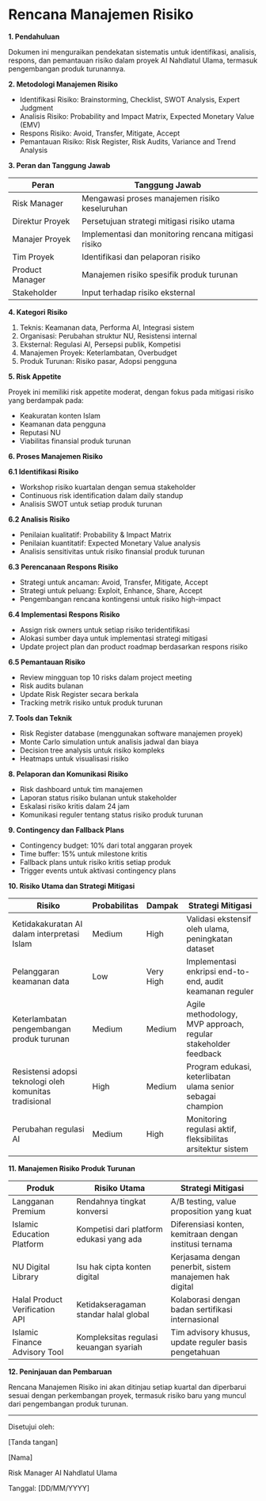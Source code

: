 # Rencana Manajemen Risiko

**1. Pendahuluan**

Dokumen ini menguraikan pendekatan sistematis untuk identifikasi, analisis, respons, dan pemantauan risiko dalam proyek AI Nahdlatul Ulama, termasuk pengembangan produk turunannya.

**2. Metodologi Manajemen Risiko**

* Identifikasi Risiko: Brainstorming, Checklist, SWOT Analysis, Expert Judgment
* Analisis Risiko: Probability and Impact Matrix, Expected Monetary Value (EMV)
* Respons Risiko: Avoid, Transfer, Mitigate, Accept
* Pemantauan Risiko: Risk Register, Risk Audits, Variance and Trend Analysis

**3. Peran dan Tanggung Jawab**

| Peran           | Tanggung Jawab                                      |
| --------------- | --------------------------------------------------- |
| Risk Manager    | Mengawasi proses manajemen risiko keseluruhan       |
| Direktur Proyek | Persetujuan strategi mitigasi risiko utama          |
| Manajer Proyek  | Implementasi dan monitoring rencana mitigasi risiko |
| Tim Proyek      | Identifikasi dan pelaporan risiko                   |
| Product Manager | Manajemen risiko spesifik produk turunan            |
| Stakeholder     | Input terhadap risiko eksternal                     |

**4. Kategori Risiko**

1. Teknis: Keamanan data, Performa AI, Integrasi sistem
2. Organisasi: Perubahan struktur NU, Resistensi internal
3. Eksternal: Regulasi AI, Persepsi publik, Kompetisi
4. Manajemen Proyek: Keterlambatan, Overbudget
5. Produk Turunan: Risiko pasar, Adopsi pengguna

**5. Risk Appetite**

Proyek ini memiliki risk appetite moderat, dengan fokus pada mitigasi risiko yang berdampak pada:

* Keakuratan konten Islam
* Keamanan data pengguna
* Reputasi NU
* Viabilitas finansial produk turunan

**6. Proses Manajemen Risiko**

**6.1 Identifikasi Risiko**

* Workshop risiko kuartalan dengan semua stakeholder
* Continuous risk identification dalam daily standup
* Analisis SWOT untuk setiap produk turunan

**6.2 Analisis Risiko**

* Penilaian kualitatif: Probability & Impact Matrix
* Penilaian kuantitatif: Expected Monetary Value analysis
* Analisis sensitivitas untuk risiko finansial produk turunan

**6.3 Perencanaan Respons Risiko**

* Strategi untuk ancaman: Avoid, Transfer, Mitigate, Accept
* Strategi untuk peluang: Exploit, Enhance, Share, Accept
* Pengembangan rencana kontingensi untuk risiko high-impact

**6.4 Implementasi Respons Risiko**

* Assign risk owners untuk setiap risiko teridentifikasi
* Alokasi sumber daya untuk implementasi strategi mitigasi
* Update project plan dan product roadmap berdasarkan respons risiko

**6.5 Pemantauan Risiko**

* Review mingguan top 10 risks dalam project meeting
* Risk audits bulanan
* Update Risk Register secara berkala
* Tracking metrik risiko untuk produk turunan

**7. Tools dan Teknik**

* Risk Register database (menggunakan software manajemen proyek)
* Monte Carlo simulation untuk analisis jadwal dan biaya
* Decision tree analysis untuk risiko kompleks
* Heatmaps untuk visualisasi risiko

**8. Pelaporan dan Komunikasi Risiko**

* Risk dashboard untuk tim manajemen
* Laporan status risiko bulanan untuk stakeholder
* Eskalasi risiko kritis dalam 24 jam
* Komunikasi reguler tentang status risiko produk turunan

**9. Contingency dan Fallback Plans**

* Contingency budget: 10% dari total anggaran proyek
* Time buffer: 15% untuk milestone kritis
* Fallback plans untuk risiko kritis setiap produk
* Trigger events untuk aktivasi contingency plans

**10. Risiko Utama dan Strategi Mitigasi**

| Risiko                                                 | Probabilitas | Dampak    | Strategi Mitigasi                                             |
| ------------------------------------------------------ | ------------ | --------- | ------------------------------------------------------------- |
| Ketidakakuratan AI dalam interpretasi Islam            | Medium       | High      | Validasi ekstensif oleh ulama, peningkatan dataset            |
| Pelanggaran keamanan data                              | Low          | Very High | Implementasi enkripsi end-to-end, audit keamanan reguler      |
| Keterlambatan pengembangan produk turunan              | Medium       | Medium    | Agile methodology, MVP approach, regular stakeholder feedback |
| Resistensi adopsi teknologi oleh komunitas tradisional | High         | Medium    | Program edukasi, keterlibatan ulama senior sebagai champion   |
| Perubahan regulasi AI                                  | Medium       | High      | Monitoring regulasi aktif, fleksibilitas arsitektur sistem    |

**11. Manajemen Risiko Produk Turunan**

| Produk                         | Risiko Utama                             | Strategi Mitigasi                                       |
| ------------------------------ | ---------------------------------------- | ------------------------------------------------------- |
| Langganan Premium              | Rendahnya tingkat konversi               | A/B testing, value proposition yang kuat                |
| Islamic Education Platform     | Kompetisi dari platform edukasi yang ada | Diferensiasi konten, kemitraan dengan institusi ternama |
| NU Digital Library             | Isu hak cipta konten digital             | Kerjasama dengan penerbit, sistem manajemen hak digital |
| Halal Product Verification API | Ketidakseragaman standar halal global    | Kolaborasi dengan badan sertifikasi internasional       |
| Islamic Finance Advisory Tool  | Kompleksitas regulasi keuangan syariah   | Tim advisory khusus, update reguler basis pengetahuan   |

**12. Peninjauan dan Pembaruan**

Rencana Manajemen Risiko ini akan ditinjau setiap kuartal dan diperbarui sesuai dengan perkembangan proyek, termasuk risiko baru yang muncul dari pengembangan produk turunan.

***

Disetujui oleh:

\[Tanda tangan]

\[Nama]

Risk Manager AI Nahdlatul Ulama

Tanggal: \[DD/MM/YYYY]
